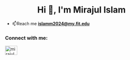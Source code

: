 <h1 align="center">Hi 👋, I'm Mirajul Islam</h1>

- 📫Reach me **islamm2024@my.fit.edu**

<h3 align="left">Connect with me:</h3>
<p align="left">
<a href="https://www.linkedin.com/in/mirajul-islam-6b001b208/" target="blank"><img align="center" src="https://raw.githubusercontent.com/rahuldkjain/github-profile-readme-generator/master/src/images/icons/Social/linked-in-alt.svg" alt="mirajul islam" height="30" width="40" /></a>
</p>
